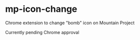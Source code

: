 # mp-icon-change
Chrome extension to change "bomb" icon on Mountain Project

Currently pending Chrome approval

